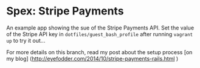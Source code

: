 Spex: Stripe Payments
===========================

An example app showing the sue of the Stripe Payments API. Set the value of the Stripe API key in `dotfiles/guest_bash_profile` after running `vagrant up` to try it out...

For more details on this branch, read my post about the setup process [on my blog] (http://eyefodder.com/2014/10/stripe-payments-rails.html ‎ ‎)
